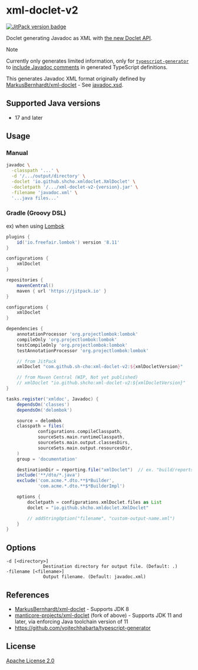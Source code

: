 # xml-doclet-v2

[![JitPack version badge](https://jitpack.io/v/sh-cho/xml-doclet-v2.svg)](https://jitpack.io/#sh-cho/xml-doclet-v2)

Doclet generating Javadoc as XML with [the new Doclet API](https://openjdk.org/groups/compiler/using-new-doclet.html).

> [!NOTE]
>
> Currently only generates limited information, only for [`typescript-generator`](https://github.com/vojtechhabarta/typescript-generator) to [include Javadoc comments](https://github.com/vojtechhabarta/typescript-generator/wiki/Javadoc) in generated TypeScript definitions.


This generates Javadoc XML format originally defined by [MarkusBernhardt/xml-doclet](https://github.com/MarkusBernhardt/xml-doclet) - See [javadoc.xsd](https://github.com/MarkusBernhardt/xml-doclet/blob/6bb0cc1ff82b2e20787b93252c6b294d0eb31622/src/main/xjc/javadoc.xsd).

## Supported Java versions
- 17 and later

## Usage

### Manual
```sh
javadoc \
  -classpath '...' \
  -d '/.../output/directory' \
  -doclet 'io.github.shcho.xmldoclet.XmlDoclet' \
  -docletpath '/.../xml-doclet-v2-{version}.jar' \
  -filename 'javadoc.xml' \
  '...java files...'
```

### Gradle (Groovy DSL)
ex) when using [Lombok](https://projectlombok.org/)
```groovy
plugins {
    id('io.freefair.lombok') version '8.11'
}

configurations {
    xmlDoclet
}

repositories {
    mavenCentral()
    maven { url 'https://jitpack.io' }
}

configurations {
    xmlDoclet
}

dependencies {
    annotationProcessor 'org.projectlombok:lombok'
    compileOnly 'org.projectlombok:lombok'
    testCompileOnly 'org.projectlombok:lombok'
    testAnnotationProcessor 'org.projectlombok:lombok'

    // from JitPack
    xmlDoclet "com.github.sh-cho:xml-doclet-v2:${xmlDocletVersion}"

    // from Maven Central (WIP, Not yet published)
    // xmlDoclet "io.github.shcho:xml-doclet-v2:${xmlDocletVersion}"
}

tasks.register('xmldoc', Javadoc) {
    dependsOn('classes')
    dependsOn('delombok')

    source = delombok
    classpath = files(
            configurations.compileClasspath,
            sourceSets.main.runtimeClasspath,
            sourceSets.main.output.classesDirs,
            sourceSets.main.output.resourcesDir,
    )
    group = 'documentation'

    destinationDir = reporting.file("xmlDoclet")  // ex. "build/reports/xmlDoclet/javadoc.xml"
    include('**/dto/*.java')
    exclude('com.acme.*.dto.**$*Builder',
            'com.acme.*.dto.**$*BuilderImpl')

    options {
        docletpath = configurations.xmlDoclet.files as List
        doclet = "io.github.shcho.xmldoclet.XmlDoclet"

        // addStringOption("filename", "custom-output-name.xml")
    }
}

```

## Options
```
-d [<directory>]
              Destination directory for output file. (Default: .)
-filename [<filename>]
              Output filename. (Default: javadoc.xml)
```

## References
- [MarkusBernhardt/xml-doclet](https://github.com/MarkusBernhardt/xml-doclet) - Supports JDK 8
- [manticore-projects/xml-doclet](https://github.com/manticore-projects/xml-doclet) (fork of above) - Supports JDK 11 and later, via enforcing Java toolchain version of 11
- https://github.com/vojtechhabarta/typescript-generator

## License
[Apache License 2.0](LICENSE)
